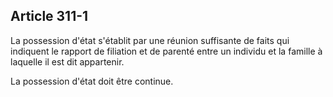 Article 311-1
----
La possession d'état s'établit par une réunion suffisante de faits qui indiquent
le rapport de filiation et de parenté entre un individu et la famille à laquelle
il est dit appartenir.

La possession d'état doit être continue.
